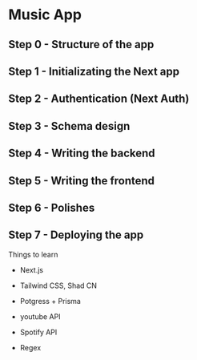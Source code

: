 Music App
=========
## Step 0 - Structure of the app
## Step 1 - Initializating the Next app
## Step 2 - Authentication (Next Auth)
## Step 3 - Schema design
## Step 4 - Writing the backend
## Step 5 - Writing the frontend
## Step 6 - Polishes
## Step 7 - Deploying the app


Things to learn
- Next.js
- Tailwind CSS, Shad CN
- Potgress + Prisma

- youtube API
- Spotify API
- Regex
